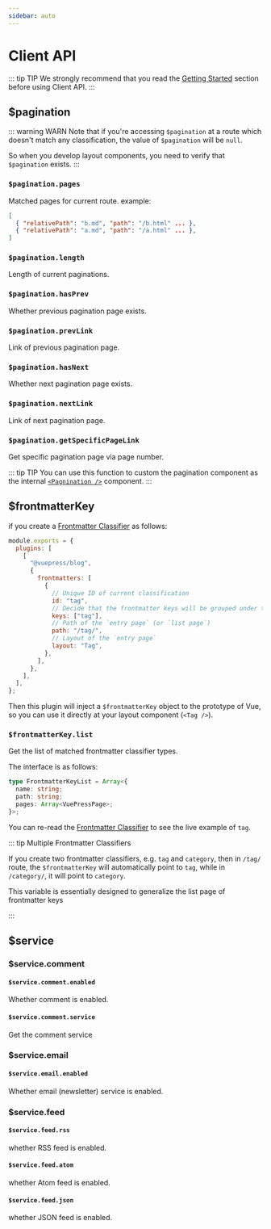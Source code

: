 ```yaml
---
sidebar: auto
---
```


# Client API

::: tip TIP
We strongly recommend that you read the [Getting Started](../guide/getting-started.md) section before using Client API.
:::

## $pagination

::: warning WARN
Note that if you're accessing `$pagination` at a route which doesn't match any classification, the value of
`$pagination` will be `null`.

So when you develop layout components, you need to verify that `$pagination` exists.
:::

### `$pagination.pages`

Matched pages for current route. example:

```json
[
  { "relativePath": "b.md", "path": "/b.html" ... },
  { "relativePath": "a.md", "path": "/a.html" ... },
]
```

### `$pagination.length`

Length of current paginations.

### `$pagination.hasPrev`

Whether previous pagination page exists.

### `$pagination.prevLink`

Link of previous pagination page.

### `$pagination.hasNext`

Whether next pagination page exists.

### `$pagination.nextLink`

Link of next pagination page.

### `$pagination.getSpecificPageLink`

Get specific pagination page via page number.

::: tip TIP
You can use this function to custom the pagination component as the internal
[`<Pagnination />`](../components/#pagination) component.
:::

## $frontmatterKey

if you create a [Frontmatter Classifier](../guide/getting-started.md#frontmatter-classifier) as follows:

```js
module.exports = {
  plugins: [
    [
      "@vuepress/blog",
      {
        frontmatters: [
          {
            // Unique ID of current classification
            id: "tag",
            // Decide that the frontmatter keys will be grouped under this classification
            keys: ["tag"],
            // Path of the `entry page` (or `list page`)
            path: "/tag/",
            // Layout of the `entry page`
            layout: "Tag",
          },
        ],
      },
    ],
  ],
};
```

Then this plugin will inject a `$frontmatterKey` object to the prototype of Vue, so you can use it directly at your
layout component (`<Tag />`).

### `$frontmatterKey.list`

Get the list of matched frontmatter classifier types.

The interface is as follows:

```typescript
type FrontmatterKeyList = Array<{
  name: string;
  path: string;
  pages: Array<VuePressPage>;
}>;
```

You can re-read the [Frontmatter Classifier](../guide/getting-started.md#frontmatter-classifier) to see the live
example of `tag`.

::: tip Multiple Frontmatter Classifiers

If you create two frontmatter classifiers, e.g. `tag` and `category`, then in `/tag/` route, the `$frontmatterKey` will
automatically point to `tag`, while in `/category/`, it will point to `category`.

This variable is essentially designed to generalize the list page of frontmatter keys

:::

## $service

### $service.comment

#### `$service.comment.enabled`

Whether comment is enabled.

#### `$service.comment.service`

Get the comment service

### $service.email

#### `$service.email.enabled`

Whether email (newsletter) service is enabled.

### $service.feed

#### `$service.feed.rss`

whether RSS feed is enabled.

#### `$service.feed.atom`

whether Atom feed is enabled.

#### `$service.feed.json`

whether JSON feed is enabled.
